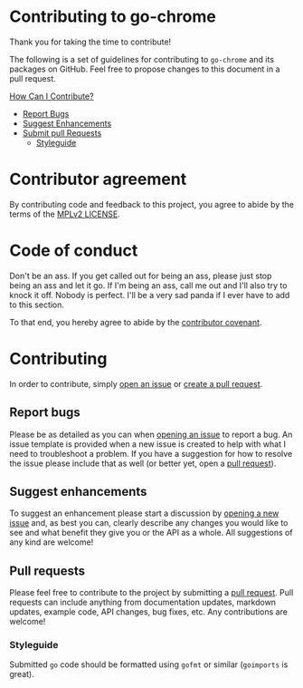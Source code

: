 # Contributing to go-chrome

Thank you for taking the time to contribute!

The following is a set of guidelines for contributing to `go-chrome` and its packages on GitHub. Feel free to propose changes to this document in a pull request.

[How Can I Contribute?](#how-can-i-contribute)
  * [Report Bugs](#reporting-bugs)
  * [Suggest Enhancements](#suggesting-enhancements)
  * [Submit pull Requests](#pull-requests)
    * [Styleguide](#styleguide)

# Contributor agreement

By contributing code and feedback to this project, you agree to abide by the terms of the [MPLv2 LICENSE](LICENSE).

# Code of conduct

Don't be an ass. If you get called out for being an ass, please just stop being an ass and let it go. If I'm being an ass, call me out and I'll also try to knock it off. Nobody is perfect. I'll be a very sad panda if I ever have to add to this section.

To that end, you hereby agree to abide by the [contributor covenant](https://github.com/mkenney/go-chrome/blob/master/CODE_OF_CONDUCT.md).

# Contributing

In order to contribute, simply [open an issue](https://github.com/mkenney/go-chrome/issues/new) or [create a pull request](#pull-requests).

## Report bugs

Please be as detailed as you can when [opening an issue](https://github.com/mkenney/go-chrome/issues/new) to report a bug. An issue template is provided when a new issue is created to help with what I need to troubleshoot a problem. If you have a suggestion for how to resolve the issue please include that as well (or better yet, open a [pull request](#pull-requests)).

## Suggest enhancements

To suggest an enhancement please start a discussion by [opening a new issue](https://github.com/mkenney/go-chrome/issues/new) and, as best you can, clearly describe any changes you would like to see and what benefit they give you or the API as a whole. All suggestions of any kind are welcome!

## Pull requests

Please feel free to contribute to the project by submitting a [pull request](https://github.com/mkenney/go-chrome/compare). Pull requests can include anything from documentation updates, markdown updates, example code, API changes, bug fixes, etc. Any contributions are welcome!

### Styleguide

Submitted `go` code should be formatted using `gofmt` or similar (`goimports` is great).
